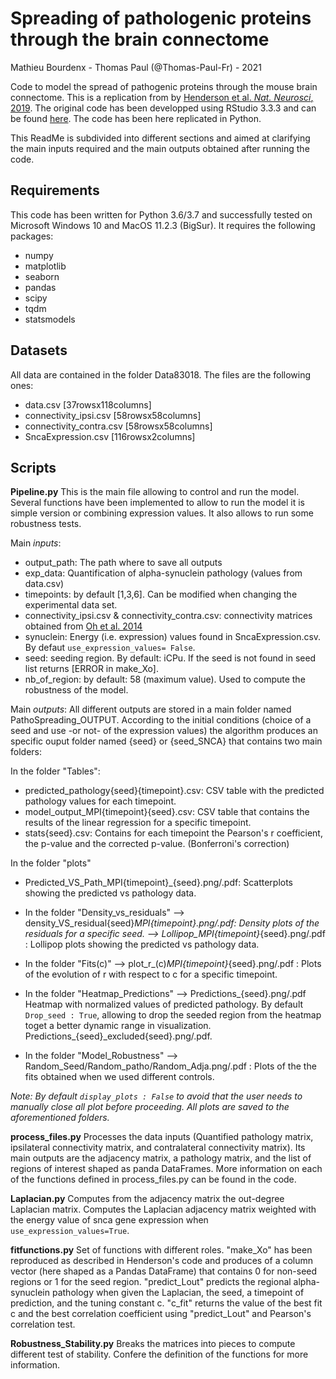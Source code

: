 # Spreading of pathologenic proteins through the brain connectome
Mathieu Bourdenx - Thomas Paul (@Thomas-Paul-Fr) - 2021

Code to model the spread of pathogenic proteins through the mouse brain connectome. This is a replication from by [Henderson et al. *Nat. Neurosci*, 2019](https://www.nature.com/articles/s41593-019-0457-5). The original code has been developped using RStudio 3.3.3 and can be found [here](https://github.com/ejcorn/connectome_diffusion). The code has been here replicated in Python. 

This ReadMe is subdivided into different sections and aimed at clarifying the main inputs required and the main outputs obtained after running the code.

## Requirements
This code has been written for Python 3.6/3.7 and successfully tested on Microsoft Windows 10 and MacOS 11.2.3 (BigSur). 
It requires the following packages:
- numpy
- matplotlib
- seaborn		
- pandas
- scipy
- tqdm
- statsmodels

## Datasets
All data are contained in the folder Data83018. The files are the following ones:
- data.csv [37rowsx118columns]
- connectivity_ipsi.csv [58rowsx58columns]
- connectivity_contra.csv [58rowsx58columns]
- SncaExpression.csv [116rowsx2columns]

## Scripts

**Pipeline.py**
This is the main file allowing to control and run the model. Several functions have been implemented to allow to run the model it is simple version or combining expression values. It also allows to run some robustness tests. 

Main *inputs*:
- output_path: The path where to save all outputs
- exp_data: Quantification of alpha-synuclein pathology (values from data.csv)
- timepoints: by default [1,3,6]. Can be modified when changing the experimental data set.
- connectivity_ipsi.csv & connectivity_contra.csv: connectivity matrices obtained from [Oh et al. 2014](https://www.nature.com/articles/nature13186)
- synuclein: Energy (i.e. expression) values found in SncaExpression.csv. By defaut ```use_expression_values= False```. 
- seed: seeding region. By default: iCPu. If the seed is not found in seed list returns [ERROR in make_Xo].
- nb_of_region: by default: 58 (maximum value). Used to compute the robustness of the model.

Main *outputs*:
All different outputs are stored in a main folder named PathoSpreading_OUTPUT.
According to the initial conditions (choice of a seed and use -or not- of the expression values) the algorithm produces an specific ouput folder named {seed} or {seed_SNCA} that contains two main folders:

In the folder "Tables":
- predicted_pathology{seed}{timepoint}.csv: CSV table with the predicted pathology values for each timepoint.
- model_output_MPI{timepoint}{seed}.csv: CSV table that contains the results of the linear regression for a specific timepoint.
- stats{seed}.csv: Contains for each timepoint the Pearson's r coefficient, the p-value and the corrected p-value. (Bonferroni's correction)

In the folder "plots"
- Predicted_VS_Path_MPI{timepoint}_{seed}.png/.pdf: Scatterplots showing the predicted vs pathology data.
- In the folder "Density_vs_residuals" --> density_VS_residual{seed}_MPI{timepoint}.png/.pdf: Density plots of the residuals for a specific seed.
				       --> Lollipop_MPI{timepoint}_{seed}.png/.pdf : Lollipop plots showing the predicted vs pathology data.
- In the folder "Fits(c)" --> plot_r_(c)_MPI{timepoint}_{seed}.png/.pdf : Plots of the evolution of r with respect to c for a specific timepoint.

- In the folder "Heatmap_Predictions" --> Predictions_{seed}.png/.pdf Heatmap with normalized values of predicted pathology. By default ```Drop_seed : True```, allowing to drop the seeded region from the heatmap toget a better dynamic range in visualization. 
Predictions_{seed}_excluded{seed}.png/.pdf.

- In the folder "Model_Robustness" --> Random_Seed/Random_patho/Random_Adja.png/.pdf : Plots of the the fits obtained when we used different controls.

*Note: By default ```display_plots : False``` to avoid that the user needs to manually close all plot before proceeding. All plots are saved to the aforementioned folders.*

**process_files.py**
	Processes the data inputs (Quantified pathology matrix, ipsilateral connectivity matrix, 
	and contralateral connectivity matrix). Its main outputs are the adjacency matrix, a 
	pathology matrix, and the list of regions of interest shaped as panda DataFrames. 
	More information on each of the functions defined in process_files.py can be found in the code.

**Laplacian.py**
	Computes from the adjacency matrix the out-degree Laplacian matrix. Computes the Laplacian adjacency
	matrix weighted with the energy value of snca gene expression when ```use_expression_values=True```.

**fitfunctions.py**
	Set of functions with different roles. "make_Xo" has been reproduced as described in Henderson's code and
	produces of a column vector (here shaped as a Pandas DataFrame) that contains 0 for non-seed regions or 1 
	for the seed region.
	"predict_Lout" predicts the regional alpha-synuclein pathology when given the Laplacian, the seed, a timepoint 
	of prediction, and the tuning constant c. 
	"c_fit" returns the value of the best fit c and the best correlation coefficient using "predict_Lout" and 
	Pearson's correlation test.

**Robustness_Stability.py**
	Breaks the matrices into pieces to compute different test of stability. Confere the definition of the functions for more
	information.

